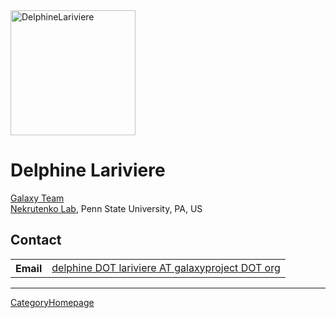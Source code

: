 <div class='right'><a href='/src/DelphineLariviere/index.md'><img src="/src/GalaxyTeam/DelphineLariviere.jpg" alt="DelphineLariviere" width="200",height="150" /></a>
</div>

# Delphine Lariviere

[Galaxy Team](/src/GalaxyTeam/index.md)<br />
[Nekrutenko Lab](http://nekrut.bx.psu.edu/), Penn State University, PA, US
<br />

## Contact

<table>
  <tr>
    <th> Email </th>
    <td> <a href="mailto:delphine DOT lariviere AT galaxyproject DOT org">delphine DOT lariviere AT galaxyproject DOT org</a> </td>
  </tr>
</table>

----
[CategoryHomepage](/src/CategoryHomepage/index.md)
